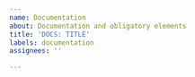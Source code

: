 ```yaml
---
name: Documentation
about: Documentation and obligatory elements
title: 'DOCS: TITLE'
labels: documentation
assignees: ''

---
```



